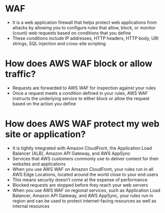 
# WAF
- It is a web application firewall that helps protect web applications from attacks by allowing you to configure rules 
  that allow, block, or monitor (count) web requests based on conditions that you define
- These conditions include IP addresses, HTTP headers, HTTP body, URI strings, SQL injection and cross-site scripting
# How does AWS WAF block or allow traffic?
- Requests are forwarded to AWS WAF for inspection against your rules
- Once a request meets a condition defined in your rules, AWS WAF instructs the underlying service to either block or 
  allow the request based on the action you define
# How does AWS WAF protect my web site or application?
- It is tightly integrated with Amazon CloudFront, the Application Load Balancer (ALB), Amazon API Gateway, and AWS AppSync 
- Services that AWS customers commonly use to deliver content for their websites and applications
- When you use AWS WAF on Amazon CloudFront, your rules run in all AWS Edge Locations, located around the world close 
  to your end users
- This means security doesn’t come at the expense of performance
- Blocked requests are stopped before they reach your web servers
- When you use AWS WAF on regional services, such as Application Load Balancer, Amazon API Gateway, and AWS AppSync, 
  your rules run in region and can be used to protect internet-facing resources as well as internal resources
